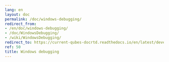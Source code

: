 ```yaml
---
lang: en
layout: doc
permalink: /doc/windows-debugging/
redirect_from:
- /en/doc/windows-debugging/
- /doc/WindowsDebugging/
- /wiki/WindowsDebugging/
redirect_to: https://current-qubes-docrtd.readthedocs.io/en/latest/developer/debugging/windows-debugging.html
ref: 50
title: Windows debugging
---
```

